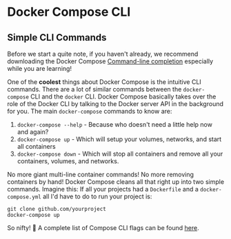 # Docker Compose CLI

## Simple CLI Commands
Before we start a quite note, if you haven't already, we recommend downloading the Docker Compose [Command-line completion][cl-c] especially while you are learning!

One of the **coolest** things about Docker Compose is the intuitive CLI commands. There are a lot of similar commands between the `docker-compose` CLI and the `docker` CLI. Docker Compose basically takes over the role of the Docker CLI by talking to the Docker server API in the background for you. The main `docker-compose` commands to know are:

1. `docker-compose --help` - Because who doesn't need a little help now and again?
2. `docker-compose up` - Which will setup your volumes, networks, and start all containers
3. `docker-compose down` - Which will stop all containers and remove all your containers, volumes, and networks.

No more giant multi-line container commands! No more removing containers by hand! Docker Compose cleans all that right up into two simple commands. Imagine this: If all your projects had a `Dockerfile` and a `docker-compose.yml` all I'd have to do to run your project is:

```ssh
git clone github.com/yourproject
docker-compose up
```

So nifty! 🙌 A complete list of Compose CLI flags can be found [here][compose-cli].

[cl-c]: https://docs.docker.com/compose/completion/
[compose-cli]: https://docs.docker.com/compose/reference/overview/



